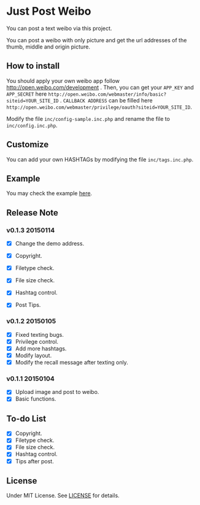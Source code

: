 # Just Post Weibo

You can post a text weibo via this project.

You can post a weibo with only picture and get the url addresses of the thumb, middle and origin picture.

## How to install

You should apply your own weibo app follow http://open.weibo.com/development . Then, you can get your `APP_KEY` and `APP_SECRET` here `http://open.weibo.com/webmaster/info/basic?siteid=YOUR_SITE_ID` . `CALLBACK ADDRESS` can be filled here `http://open.weibo.com/webmaster/privilege/oauth?siteid=YOUR_SITE_ID`.

Modify the file `inc/config-sample.inc.php` and rename the file to `inc/config.inc.php`.

## Customize

You can add your own HASHTAGs by modifying the file `inc/tags.inc.php`.

## Example

You may check the example [here](http://delbert.me/weibo/).

## Release Note

### v0.1.3 20150114

- [x] Change the demo address.
- [x] Copyright.
- [x] Filetype check.
- [x] File size check.
- [x] Hashtag control.
- [x] Post Tips.


### v0.1.2 20150105

- [x] Fixed texting bugs.
- [x] Privilege control.
- [x] Add more hashtags.
- [x] Modify layout.
- [x] Modify the recall message after texting only.

### v0.1.1 20150104

- [x] Upload image and post to weibo.
- [x] Basic functions.

## To-do List

- [x] Copyright.
- [x] Filetype check.
- [x] File size check.
- [x] Hashtag control.
- [x] Tips after post.

## License

Under MIT License. See [LICENSE](LICENSE) for details. 